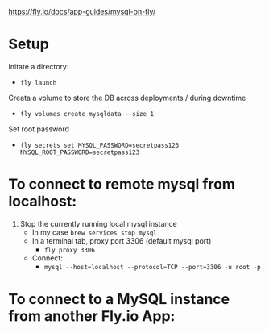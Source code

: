 https://fly.io/docs/app-guides/mysql-on-fly/

# Setup

Initate a directory:

- `fly launch`

Creata a volume to store the DB across deployments / during downtime

- `fly volumes create mysqldata --size 1`

Set root password

- `fly secrets set MYSQL_PASSWORD=secretpass123 MYSQL_ROOT_PASSWORD=secretpass123`

# To connect to remote mysql from localhost:

1. Stop the currently running local mysql instance
   - In my case `brew services stop mysql`
   - In a terminal tab, proxy port 3306 (default mysql port)
     - `fly proxy 3306`
   - Connect:
     - `mysql --host=localhost --protocol=TCP --port=3306 -u root -p`

# To connect to a MySQL instance from another Fly.io App:
